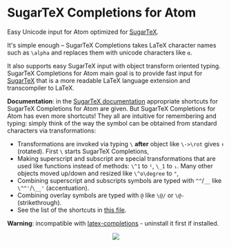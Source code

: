 # SugarTeX Completions for Atom

Easy Unicode input for Atom optimized for [SugarTeX](https://github.com/kiwi0fruit/sugartex).

It's simple enough – SugarTeX Completions takes LaTeX character names such as
`\alpha` and replaces them with unicode characters like `α`.

It also supports easy SugarTeX input with object transform oriented typing. SugarTeX Completions for Atom main goal is to provide fast input for [SugarTeX](https://github.com/kiwi0fruit/sugartex) that is a more readable LaTeX language extension and transcompiler to LaTeX.

**Documentation**: in the [SugarTeX documentation](https://github.com/kiwi0fruit/sugartex/blob/master/sugartex.md) appropriate shortcuts for SugarTeX Completions for Atom are given. But SugarTeX Completions for Atom has even more shortcuts! They all are intuitive for remembering and typing: simply think of the way the symbol can be obtained from standard characters via transformations:

* Transformations are invoked via typing `\` **after** object like `\->\rot` gives `↑` (rotated). First `\` starts SugarTeX Completions,
* Making superscript and subscript are special transformations that are used like functions instead of methods: `\^1` to `¹`, `\_1` to `₁`. Many other objects moved up/down and resized like `\^o\degree` to `°`,
* Combining superscript and subscripts symbols are typed with `^^`/`__` like `\^^'`/`\__'` (accentuation).
* Combining overlay symbols are typed with `@` like `\@/` or `\@-` (strikethrough).
* See the list of the shortcuts in [this file](https://github.com/kiwi0fruit/sugartex-completions/blob/master/completions/completions.json).

**Warning**: incompatible with [latex-completions](https://atom.io/packages/latex-completions) - uninstall it first if installed.

<div align="center"><img src="https://raw.githubusercontent.com/kiwi0fruit/atom-sugartex-completions/master/demo.gif" /></div>
